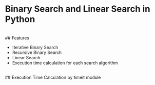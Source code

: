 # Binary Search and Linear Search in Python
<br>
## Features

- Iterative Binary Search
- Recursive Binary Search
- Linear Search
- Execution time calculation for each search algorithm

<br>
## Execution Time Calculation by timeit module
